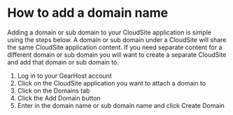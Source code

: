 How to add a domain name
===================
Adding a domain or sub domain to your CloudSite application is simple using the steps below. A domain or sub domain under a CloudSite will share the same CloudSite application content. If you need separate content for a different domain or sub domain you will want to create a separate CloudSite and add that domain or sub domain to.

1. Log in to your GearHost account
2. Click on the CloudSite application you want to attach a domain to
3. Click on the Domains tab
4. Click the Add Domain button
5. Enter in the domain name or sub domain name and click Create Domain